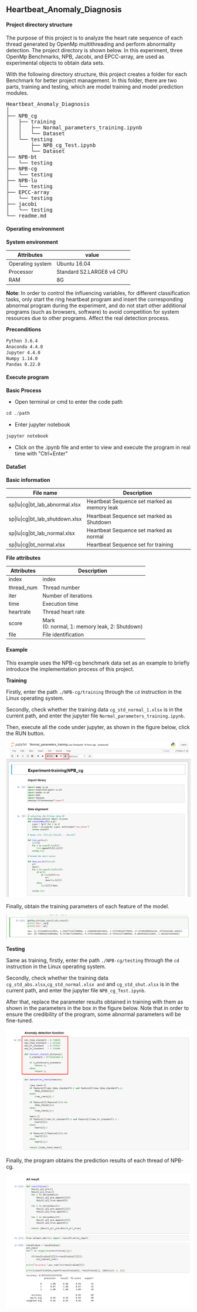 ## Heartbeat_Anomaly_Diagnosis

#### Project directory structure

The purpose of this project is to analyze the heart rate sequence of each thread generated by OpenMp multithreading and perform abnormality detection. The project directory is shown below. In this experiment, three OpenMp Benchmarks, NPB, Jacobi, and EPCC-array, are used as experimental objects to obtain data sets.

With the following directory structure, this project creates a folder for each Benchmark for better project management. In this folder, there are two parts, training and testing, which are model training and model prediction modules.

<pre>
Heartbeat_Anomaly_Diagnosis
│
├── NPB_cg
│   ├── training
│   │   ├── Normal_parameters_training.ipynb
│   │   └── Dataset
│   └── testing
│       ├── NPB_cg_Test.ipynb
│       └── Dataset 
├── NPB-bt
│   └── testing
├── NPB-cg
│   └── testing
├── NPB-lu
│   └── testing
├── EPCC-array
│   └── testing
├── jacobi
│   └── testing
└── readme.md
</pre>




#### Operating environment

**System environment**

| Attributes       | value        |
| ---------------- | ------------ |
| Operating system | Ubuntu 16.04 |
|Processor|Standard S2.LARGE8 v4 CPU|
|RAM|8G|

**Note**: In order to control the influencing variables, for different classification tasks, only start the ring heartbeat program and insert the corresponding abnormal program during the experiment, and do not start other additional programs (such as browsers, software) to avoid competition for system resources due to other programs. Affect the real detection process.

**Preconditions**

```
Python 3.6.4
Anaconda 4.4.0
Jupyter 4.4.0
Numpy 1.14.0
Pandas 0.22.0
```



#### Execute program

**Basic Process**

* Open terminal or cmd to enter the code path

```python
cd ./path
```

* Enter jupyter notebook

```python
jupyter notebook
```

* Click on the .ipynb file and enter to view and execute the program in real time with "Ctrl+Enter"



#### DataSet

**Basic information**

| File name                        | Description                                  |
| -------------------------------- | -------------------------------------------- |
| sp\|lu\|cg\|bt_lab_abnormal.xlsx | Heartbeat Sequence set marked as memory leak |
| sp\|lu\|cg\|bt_lab_shutdown.xlsx | Heartbeat Sequence set marked as Shutdown    |
| sp\|lu\|cg\|bt_lab_normal.xlsx   | Heartbeat Sequence set marked as normal      |
| sp\|lu\|cg\|bt_normal.xlsx       | Heartbeat Sequence set for training          |

**File attributes**

| Attributes | Description                                         |
| ---------- | --------------------------------------------------- |
| index      | index                                               |
| thread_num | Thread number                                       |
| iter       | Number of iterations                                |
| time       | Execution time                                      |
| heartrate  | Thread heart rate                                   |
| score      | Mark <br/> (0: normal, 1: memory leak, 2: Shutdown) |
| file       | File identification                                 |



#### Example

This example uses the NPB-cg benchmark data set as an example to briefly introduce the implementation process of this project.

**Training**

Firstly, enter the path ```./NPB-cg/training``` through the ```cd``` instruction in the Linux operating system. 

Secondly, check whether the training data ```cg_std_normal_1.xlsx``` is in the current path, and enter the jupyter file ```Normal_parameters_training.ipynb```.

Then, execute all the code under jupyter, as shown in the figure below, click the RUN button.

![](./img/1.png)

Finally, obtain the training parameters of each feature of the model.

![](./img/2.png)

**Testing**

Same as training, firstly, enter the path ```./NPB-cg/testing``` through the ```cd``` instruction in the Linux operating system. 

Secondly, check whether the training data ```cg_std_abs.xlsx```,```cg_std_normal.xlsx and``` and ```cg_std_shut.xlsx``` is in the current path, and enter the jupyter file ```NPB_cg_Test.ipynb```.

After that, replace the parameter results obtained in training with them as shown in the parameters in the box in the figure below. Note that in order to ensure the credibility of the program, some abnormal parameters will be fine-tuned.

![](./img/3.png)

Finally, the program obtains the prediction results of each thread of NPB-cg.

![](./img/4.png)
